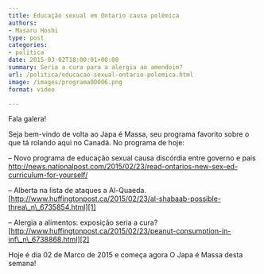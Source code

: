 ```yaml
---
title: Educação sexual em Ontario causa polêmica
authors:
- Masaru Hoshi
type: post
categories:
- politica
date: 2015-03-02T18:00:01+00:00
summary: Seria a cura para a alergia ao amendoim?
url: /politica/educacao-sexual-ontario-polemica.html
image: /images/programa00006.png
format: video

---
```

Fala galera!

Seja bem-vindo de volta ao Japa é Massa, seu programa favorito sobre o que tá rolando aqui no Canadá. No programa de hoje:

&#8211; Novo programa de educação sexual causa discórdia entre governo e pais
<http://news.nationalpost.com/2015/02/23/read-ontarios-new-sex-ed-curriculum-for-yourself/>

&#8211; Alberta na lista de ataques a Al-Quaeda.
[http://www.huffingtonpost.ca/2015/02/23/al-shabaab-possible-threa\_n\_6735854.html][1]

&#8211; Alergia a alimentos: exposição seria a cura?
[http://www.huffingtonpost.ca/2015/02/23/peanut-consumption-in-inf\_n\_6738868.html][2]

Hoje é dia 02 de Marco de 2015 e começa agora O Japa é Massa desta semana!

 [1]: http://www.huffingtonpost.ca/2015/02/23/al-shabaab-possible-threa_n_6735854.html
 [2]: http://www.huffingtonpost.ca/2015/02/23/peanut-consumption-in-inf_n_6738868.html